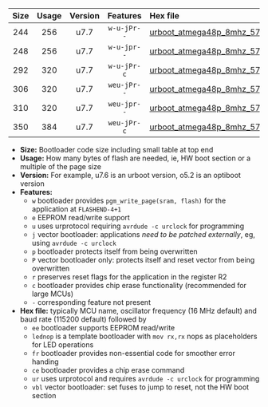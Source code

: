 |Size|Usage|Version|Features|Hex file|
|:-:|:-:|:-:|:-:|:--|
|244|256|u7.7|`w-u-jPr--`|[urboot_atmega48p_8mhz_57600bps_lednop_ur_vbl.hex](https://raw.githubusercontent.com/stefanrueger/urboot.hex/main/mcus/atmega48p/fcpu_8mhz/57600_bps/urboot_atmega48p_8mhz_57600bps_lednop_ur_vbl.hex)|
|248|256|u7.7|`w-u-jpr--`|[urboot_atmega48p_8mhz_57600bps_lednop_fr_ur_vbl.hex](https://raw.githubusercontent.com/stefanrueger/urboot.hex/main/mcus/atmega48p/fcpu_8mhz/57600_bps/urboot_atmega48p_8mhz_57600bps_lednop_fr_ur_vbl.hex)|
|292|320|u7.7|`w-u-jPr-c`|[urboot_atmega48p_8mhz_57600bps_lednop_fr_ce_ur_vbl.hex](https://raw.githubusercontent.com/stefanrueger/urboot.hex/main/mcus/atmega48p/fcpu_8mhz/57600_bps/urboot_atmega48p_8mhz_57600bps_lednop_fr_ce_ur_vbl.hex)|
|306|320|u7.7|`weu-jPr--`|[urboot_atmega48p_8mhz_57600bps_ee_lednop_ur_vbl.hex](https://raw.githubusercontent.com/stefanrueger/urboot.hex/main/mcus/atmega48p/fcpu_8mhz/57600_bps/urboot_atmega48p_8mhz_57600bps_ee_lednop_ur_vbl.hex)|
|310|320|u7.7|`weu-jpr--`|[urboot_atmega48p_8mhz_57600bps_ee_lednop_fr_ur_vbl.hex](https://raw.githubusercontent.com/stefanrueger/urboot.hex/main/mcus/atmega48p/fcpu_8mhz/57600_bps/urboot_atmega48p_8mhz_57600bps_ee_lednop_fr_ur_vbl.hex)|
|350|384|u7.7|`weu-jPr-c`|[urboot_atmega48p_8mhz_57600bps_ee_lednop_fr_ce_ur_vbl.hex](https://raw.githubusercontent.com/stefanrueger/urboot.hex/main/mcus/atmega48p/fcpu_8mhz/57600_bps/urboot_atmega48p_8mhz_57600bps_ee_lednop_fr_ce_ur_vbl.hex)|

- **Size:** Bootloader code size including small table at top end
- **Usage:** How many bytes of flash are needed, ie, HW boot section or a multiple of the page size
- **Version:** For example, u7.6 is an urboot version, o5.2 is an optiboot version
- **Features:**
  + `w` bootloader provides `pgm_write_page(sram, flash)` for the application at `FLASHEND-4+1`
  + `e` EEPROM read/write support
  + `u` uses urprotocol requiring `avrdude -c urclock` for programming
  + `j` vector bootloader: applications *need to be patched externally*, eg, using `avrdude -c urclock`
  + `p` bootloader protects itself from being overwritten
  + `P` vector bootloader only: protects itself and reset vector from being overwritten
  + `r` preserves reset flags for the application in the register R2
  + `c` bootloader provides chip erase functionality (recommended for large MCUs)
  + `-` corresponding feature not present
- **Hex file:** typically MCU name, oscillator frequency (16 MHz default) and baud rate (115200 default) followed by
  + `ee` bootloader supports EEPROM read/write
  + `lednop` is a template bootloader with `mov rx,rx` nops as placeholders for LED operations
  + `fr` bootloader provides non-essential code for smoother error handing
  + `ce` bootloader provides a chip erase command
  + `ur` uses urprotocol and requires `avrdude -c urclock` for programming
  + `vbl` vector bootloader: set fuses to jump to reset, not the HW boot section
